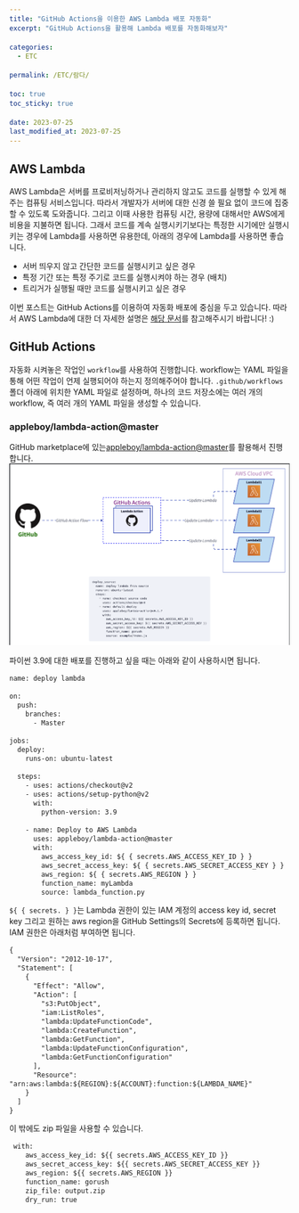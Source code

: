 ```yaml
---
title: "GitHub Actions을 이용한 AWS Lambda 배포 자동화"
excerpt: "GitHub Actions을 활용해 Lambda 배포를 자동화해보자"

categories:
  - ETC

permalink: /ETC/람다/

toc: true
toc_sticky: true

date: 2023-07-25
last_modified_at: 2023-07-25
---
```


## AWS Lambda
AWS Lambda은 서버를 프로비저닝하거나 관리하지 않고도 코드를 실행할 수 있게 해주는 컴퓨팅 서비스입니다. 따라서 개발자가 서버에 대한 신경 쓸 필요 없이 코드에 집중할 수 있도록 도와줍니다. 그리고 이때 사용한 컴퓨팅 시간, 용량에 대해서만 AWS에게 비용을 지불하면 됩니다.
그래서 코드를 계속 실행시키기보다는 특정한 시기에만 실행시키는 경우에 Lambda를 사용하면 유용한데, 아래의 경우에 Lambda를 사용하면 좋습니다.
-   서버 띄우지 않고 간단한 코드를 실행시키고 싶은 경우
-   특정 기간 또는 특정 주기로 코드를 실행시켜야 하는 경우 (배치)
-   트리거가 실행될 때만 코드를 실행시키고 싶은 경우

이번 포스트는 GitHub Actions를 이용하여 자동화 배포에 중심을 두고 있습니다. 따라서 AWS Lambda에 대한 더 자세한 설명은 [해당 문서](https://docs.aws.amazon.com/ko_kr/lambda/latest/dg/welcome.html)를 참고해주시기 바랍니다! :)

## GitHub Actions
자동화 시켜놓은 작업인 `workflow`를 사용하여 진행합니다. workflow는 YAML 파일을 통해 어떤 작업이 언제 실행되어야 하는지 정의해주어야 합니다.
`.github/workflows` 폴더 아래에 위치한 YAML 파일로 설정하며, 하나의 코드 저장소에는 여러 개의 workflow, 즉 여러 개의 YAML 파일을 생성할 수 있습니다.

### appleboy/lambda-action@master
GitHub marketplace에 있는[appleboy/lambda-action@master](https://github.com/marketplace/actions/aws-lambda-deploy)를 활용해서 진행합니다.
![enter image description here](https://github.com/rineeee/rineeee.github.io/blob/main/assets/images/lambda-action.png?raw=true)

파이썬 3.9에 대한 배포를 진행하고 싶을 때는 아래와 같이 사용하시면 됩니다.

    name: deploy lambda
	
	on:
	  push:
	    branches:
	      - Master

	jobs:
	  deploy:
	    runs-on: ubuntu-latest

	  steps:
	    - uses: actions/checkout@v2
	    - uses: actions/setup-python@v2
	      with:
	        python-version: 3.9

	    - name: Deploy to AWS Lambda
	      uses: appleboy/lambda-action@master
	      with:
	        aws_access_key_id: ${ { secrets.AWS_ACCESS_KEY_ID } }
	        aws_secret_access_key: ${ { secrets.AWS_SECRET_ACCESS_KEY } }
	        aws_region: ${ { secrets.AWS_REGION } }
	        function_name: myLambda
	        source: lambda_function.py

`${ { secrets. } }`는 Lambda 권한이 있는 IAM 계정의 access key id, secret key 그리고 원하는 aws region을 GitHub Settings의 Secrets에 등록하면 됩니다.
IAM 권한은 아래처럼 부여하면 됩니다.

    {
	  "Version": "2012-10-17",
	  "Statement": [
	    {
	      "Effect": "Allow",
	      "Action": [
	        "s3:PutObject",
	        "iam:ListRoles",
	        "lambda:UpdateFunctionCode",
	        "lambda:CreateFunction",
	        "lambda:GetFunction",
	        "lambda:UpdateFunctionConfiguration",
	        "lambda:GetFunctionConfiguration"
	      ],
	      "Resource": "arn:aws:lambda:${REGION}:${ACCOUNT}:function:${LAMBDA_NAME}"
	    }
	  ]
	}

이 밖에도 zip 파일을 사용할 수 있습니다.

     with:
        aws_access_key_id: ${{ secrets.AWS_ACCESS_KEY_ID }}
        aws_secret_access_key: ${{ secrets.AWS_SECRET_ACCESS_KEY }}
        aws_region: ${{ secrets.AWS_REGION }}
        function_name: gorush
        zip_file: output.zip
        dry_run: true




